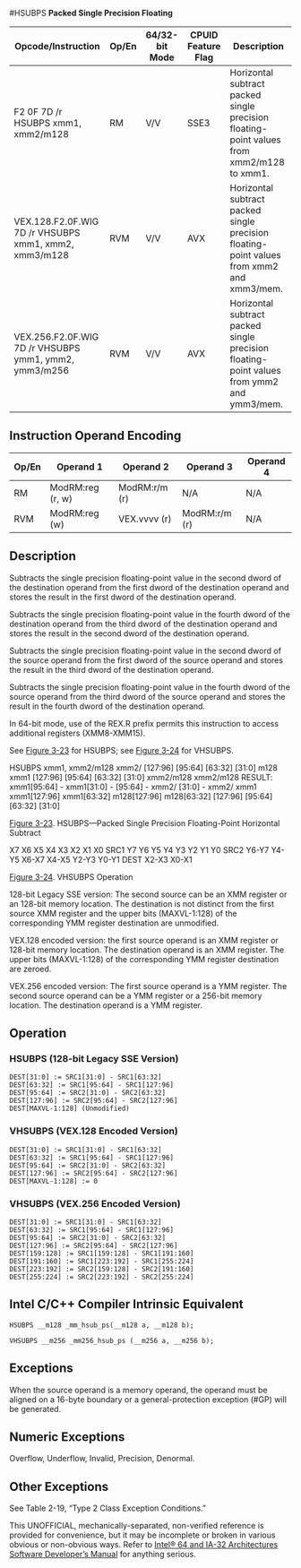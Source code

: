 #HSUBPS
**Packed Single Precision Floating**

| Opcode/Instruction                                    | Op/En | 64/32-bit Mode | CPUID Feature Flag | Description                                                                               |
| ----------------------------------------------------- | ----- | -------------- | ------------------ | ----------------------------------------------------------------------------------------- |
| F2 0F 7D /r HSUBPS xmm1, xmm2/m128                    | RM    | V/V            | SSE3               | Horizontal subtract packed single precision floating-point values from xmm2/m128 to xmm1. |
| VEX.128.F2.0F.WIG 7D /r VHSUBPS xmm1, xmm2, xmm3/m128 | RVM   | V/V            | AVX                | Horizontal subtract packed single precision floating-point values from xmm2 and xmm3/mem. |
| VEX.256.F2.0F.WIG 7D /r VHSUBPS ymm1, ymm2, ymm3/m256 | RVM   | V/V            | AVX                | Horizontal subtract packed single precision floating-point values from ymm2 and ymm3/mem. |

## Instruction Operand Encoding

| Op/En | Operand 1        | Operand 2     | Operand 3     | Operand 4 |
| ----- | ---------------- | ------------- | ------------- | --------- |
| RM    | ModRM:reg (r, w) | ModRM:r/m (r) | N/A           | N/A       |
| RVM   | ModRM:reg (w)    | VEX.vvvv (r)  | ModRM:r/m (r) | N/A       |

## Description

Subtracts the single precision floating-point value in the second dword of the destination operand from the first dword of the destination operand and stores the result in the first dword of the destination operand.

Subtracts the single precision floating-point value in the fourth dword of the destination operand from the third dword of the destination operand and stores the result in the second dword of the destination operand.

Subtracts the single precision floating-point value in the second dword of the source operand from the first dword of the source operand and stores the result in the third dword of the destination operand.

Subtracts the single precision floating-point value in the fourth dword of the source operand from the third dword of the source operand and stores the result in the fourth dword of the destination operand.

In 64-bit mode, use of the REX.R prefix permits this instruction to access additional registers (XMM8-XMM15).

See [Figure 3-23](/x86/hsubps#fig-3-23) for HSUBPS; see [Figure 3-24](/x86/hsubps#fig-3-24) for VHSUBPS.

HSUBPS xmm1, xmm2/m128
xmm2/
[127:96]
[95:64]
[63:32]
[31:0]
m128
xmm1
[127:96]
[95:64]
[63:32]
[31:0]
xmm2/m128
xmm2/m128
RESULT:
xmm1[95:64] -
xmm1[31:0] -
[95:64] - xmm2/
[31:0] - xmm2/
xmm1
xmm1[127:96]
xmm1[63:32]
m128[127:96]
m128[63:32]
[127:96]
[95:64]
[63:32]
[31:0]

[Figure 3-23](/x86/hsubps#fig-3-23). HSUBPS—Packed Single Precision Floating-Point Horizontal Subtract

X7 X6 X5 X4 X3 X2 X1 X0
SRC1
Y7 Y6 Y5 Y4 Y3 Y2 Y1 Y0
SRC2
Y6-Y7 Y4-Y5 X6-X7 X4-X5 Y2-Y3 Y0-Y1
DEST
X2-X3 X0-X1

[Figure 3-24](/x86/hsubps#fig-3-24). VHSUBPS Operation

128-bit Legacy SSE version: The second source can be an XMM register or an 128-bit memory location. The destination is not distinct from the first source XMM register and the upper bits (MAXVL-1:128) of the corresponding YMM register destination are unmodified.

VEX.128 encoded version: the first source operand is an XMM register or 128-bit memory location. The destination operand is an XMM register. The upper bits (MAXVL-1:128) of the corresponding YMM register destination are zeroed.

VEX.256 encoded version: The first source operand is a YMM register. The second source operand can be a YMM register or a 256-bit memory location. The destination operand is a YMM register.

## Operation

### HSUBPS (128-bit Legacy SSE Version)

```
DEST[31:0] := SRC1[31:0] - SRC1[63:32]
DEST[63:32] := SRC1[95:64] - SRC1[127:96]
DEST[95:64] := SRC2[31:0] - SRC2[63:32]
DEST[127:96] := SRC2[95:64] - SRC2[127:96]
DEST[MAXVL-1:128] (Unmodified)

```

### VHSUBPS (VEX.128 Encoded Version)

```
DEST[31:0] := SRC1[31:0] - SRC1[63:32]
DEST[63:32] := SRC1[95:64] - SRC1[127:96]
DEST[95:64] := SRC2[31:0] - SRC2[63:32]
DEST[127:96] := SRC2[95:64] - SRC2[127:96]
DEST[MAXVL-1:128] := 0

```

### VHSUBPS (VEX.256 Encoded Version)

```
DEST[31:0] := SRC1[31:0] - SRC1[63:32]
DEST[63:32] := SRC1[95:64] - SRC1[127:96]
DEST[95:64] := SRC2[31:0] - SRC2[63:32]
DEST[127:96] := SRC2[95:64] - SRC2[127:96]
DEST[159:128] := SRC1[159:128] - SRC1[191:160]
DEST[191:160] := SRC1[223:192] - SRC1[255:224]
DEST[223:192] := SRC2[159:128] - SRC2[191:160]
DEST[255:224] := SRC2[223:192] - SRC2[255:224]

```

## Intel C/C++ Compiler Intrinsic Equivalent

```
HSUBPS __m128 _mm_hsub_ps(__m128 a, __m128 b);

```

```
VHSUBPS __m256 _mm256_hsub_ps (__m256 a, __m256 b);

```

## Exceptions

When the source operand is a memory operand, the operand must be aligned on a 16-byte boundary or a general-protection exception (#​​​​GP) will be generated.

## Numeric Exceptions

Overflow, Underflow, Invalid, Precision, Denormal.

## Other Exceptions

See Table 2-19, “Type 2 Class Exception Conditions.”

This UNOFFICIAL, mechanically-separated, non-verified reference is provided for convenience, but it may be
incomplete or broken in various obvious or non-obvious
ways. Refer to [Intel® 64 and IA-32 Architectures Software Developer’s Manual](https://software.intel.com/en-us/download/intel-64-and-ia-32-architectures-sdm-combined-volumes-1-2a-2b-2c-2d-3a-3b-3c-3d-and-4) for anything serious.
